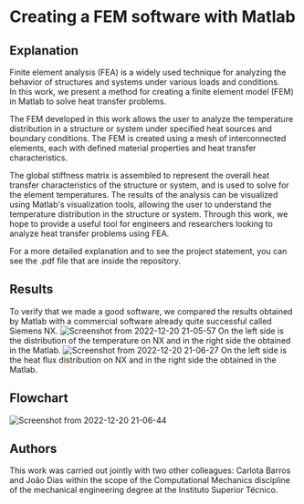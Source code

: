 
# Creating a FEM software with Matlab

## Explanation
Finite element analysis (FEA) is a
widely used technique for analyzing
the behavior of structures and systems 
under various loads and conditions.  
In this work, we present a method for 
creating a finite element model (FEM) 
in Matlab to solve heat transfer problems. 

The FEM developed in this work allows the 
user to analyze the temperature distribution 
in a structure or system under specified heat 
sources and boundary conditions. The FEM is 
created using a mesh of interconnected elements, 
each with defined material properties and heat 
transfer characteristics. 

The global stiffness 
matrix is assembled to represent the overall 
heat transfer characteristics of the structure 
or system, and is used to solve for the element 
temperatures. The results of the analysis can 
be visualized using Matlab's visualization tools, 
allowing the user to understand the temperature 
distribution in the structure or system. 
Through this work, we hope to provide 
a useful tool for engineers and researchers 
looking to analyze heat transfer problems using FEA.

For a more detailed explanation and to see 
the project statement, you can see 
the .pdf file that are inside the repository.

## Results
To verify that we made a good software, 
we compared the results obtained by Matlab 
with a commercial software already quite 
successful called Siemens NX.
![Screenshot from 2022-12-20 21-05-57](https://user-images.githubusercontent.com/76222459/208766737-67eb36ba-30a7-40a2-be3b-73c85785ed10.png)
On the left side is the distribution of the temperature 
on NX and in the right side the obtained in the Matlab.
![Screenshot from 2022-12-20 21-06-27](https://user-images.githubusercontent.com/76222459/208767018-5eb7009d-22ce-4675-8596-63c0e6c24968.png)
On the left side is the heat flux distribution
on NX and in the right side the obtained in the Matlab.

## Flowchart

![Screenshot from 2022-12-20 21-06-44](https://user-images.githubusercontent.com/76222459/208767298-c1979dc6-ef2e-4d28-a987-4915b7b4160e.png)

## Authors
This work was carried out jointly with 
two other colleagues: Carlota Barros 
and João Dias within the scope of the 
Computational Mechanics discipline of 
the mechanical engineering degree at 
the Instituto Superior Técnico.
